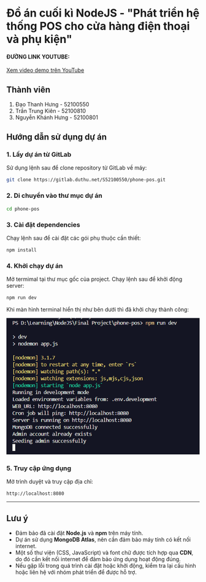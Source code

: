 # Đồ án cuối kì NodeJS - "Phát triển hệ thống POS cho cửa hàng điện thoại và phụ kiện"

#### ĐƯỜNG LINK YOUTUBE: 
[Xem video demo trên YouTube](https://www.youtube.com/watch?v=5ZlDoaGF3jo)

## Thành viên
1. Đạo Thanh Hưng - 52100550
2. Trần Trung Kiên - 52100810
3. Nguyễn Khánh Hưng - 52100801

## Hướng dẫn sử dụng dự án

### 1. Lấy dự án từ GitLab

Sử dụng lệnh sau để clone repository từ GitLab về máy:
```bash
git clone https://gitlab.duthu.net/S52100550/phone-pos.git
```

### 2. Di chuyển vào thư mục dự án

```bash
cd phone-pos
```

### 3. Cài đặt dependencies

Chạy lệnh sau để cài đặt các gói phụ thuộc cần thiết:
```bash
npm install
```


### 4. Khởi chạy dự án
Mở termimal tại thư mục gốc của project. Chạy lệnh sau để khởi động server:
```bash
npm run dev
```

Khi màn hình terminal hiển thị như bên dưới thì đã khởi chạy thành công:

![Minh họa cửa sổ terminal](image.png)

### 5. Truy cập ứng dụng

Mở trình duyệt và truy cập địa chỉ:
```plaintext
http://localhost:8080
```

---

## Lưu ý

- Đảm bảo đã cài đặt **Node.js** và **npm** trên máy tính.
- Dự án sử dụng **MongoDB Atlas**, nên cần đảm bảo máy tính có kết nối internet.
- Một số thư viện (CSS, JavaScript) và font chữ được tích hợp qua **CDN**, do đó cần kết nối internet để đảm bảo ứng dụng hoạt động đúng.
- Nếu gặp lỗi trong quá trình cài đặt hoặc khởi động, kiểm tra lại cấu hình hoặc liên hệ với nhóm phát triển để được hỗ trợ.
